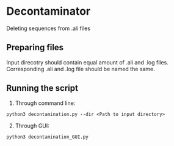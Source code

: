 # Decontaminator
Deleting sequences from .ali files

## Preparing files
Input direcotry should contain equal amount of .ali and .log files.
Corresponding .ali and .log file should be named the same.

## Running the script

1. Through command line: 

```python3 decontamination.py --dir <Path to input directory>```
 
2. Through GUI:

```python3 decontamination_GUI.py```
